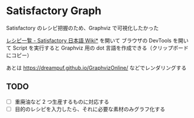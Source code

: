 # Satisfactory Graph

Satisfactory のレシピ把握のため、Graphviz で可視化したかった

[レシピ一覧 - Satisfactory 日本語 Wiki\*](https://wikiwiki.jp/sf-jp/%E3%83%AC%E3%82%B7%E3%83%94%E4%B8%80%E8%A6%A7) を開いて
ブラウザの DevTools を開いて Script を実行すると Graphviz 用の dot 言語を作成できる（クリップボードにコピー）

あとは https://dreampuf.github.io/GraphvizOnline/ などでレンダリングする

## TODO

- [ ] 重廃油など 2 つ生産するものに対応する
- [ ] 目的のレシピを入力したら、それに必要な素材のみグラフ化する
